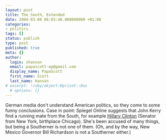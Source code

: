 ```yaml
---
layout: post
title: The South, Extended
date: 2004-03-08 06:03:48.000000000 +01:00
categories:
- politics
tags: []
status: publish
type: post
published: true
meta: {}
author:
  login: shanson
  email: papascott-wp@gmail.com
  display_name: PapaScott
  first_name: Scott
  last_name: Hanson
# excerpt: !ruby/object:Hpricot::Doc
  # options: {}
---
```

<p>German media don't understand American politics, so they come to some funny conclusions. Case in point: Spiegel Online suggests that John Kerry find a running mate from the South, for example <a title="US-Wahlkampf: Kerry sucht eine/n Vize - Politik - SPIEGEL ONLINE" href="http://www.spiegel.de/politik/ausland/0,1518,289540,00.html">Hillary Clinton</a> (Senator from New York, birthplace Chicago). She's been accused of many things, but being a Southerner is not one of them. (Oh, and by the way, New Mexico Governor Bill Richardson is not a Southerner either.)</p>

